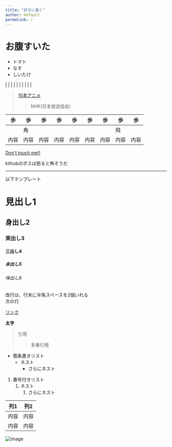 ```yaml
---
title: "好きに書く"
author: default
permalink: /
---
```


# お腹すいた

- トマト
- なす
- しいたけ


| | | | | | | | | |

>[10本アニメ](https://www.youtube.com/watch?v=r0miR1I6cJw)
>>NHK(日本放送協会)

|  歩  |  歩  |  歩  |  歩  |  歩  |  歩  |  歩  |  歩  |  歩  |
|-----|-----|-----|-----|-----|-----|-----|-----|-----|
|     |   角  |      |      |      |      |      |  飛  |     |
| 内容  | 内容  | 内容  | 内容  | 内容  | 内容  | 内容  | 内容  | 内容  |


[Don't touch me!!](https://ja.wikipedia.org/wiki/%E3%82%AB%E3%83%AA%E3%82%AE%E3%83%A5%E3%83%A9%E5%8A%B9%E6%9E%9C)



kithubのボスは怒ると怖そうだ

---

以下テンプレート

# 見出し1
## 身出し2
### 実出し3
#### 三出し4
##### 未出し5
###### 味出し6

改行は、行末に半角スペースを2個いれる  
次の行

[リンク](https://www.google.co.jp/)

**太字**

> 引用
>> 多重引用


- 箇条書きリスト
  - ネスト
    - さらにネスト


1. 番号付きリスト
   1. ネスト
      1. さらにネスト

  
| 列1  | 列2  |
|-----|-----|
| 内容  | 内容  |
| 内容  | 内容  |

![image](/220422_GitHubPages/assets/images/logo-150.png)
